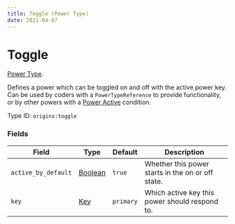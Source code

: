 ```yaml
---
title: Toggle (Power Type)
date: 2021-04-07
---
```

# Toggle

[Power Type](../power_types.md).

Defines a power which can be toggled on and off with the active power key. Can be used by coders with a `PowerTypeReference` to provide functionality, or by other powers with a [Power Active](../entity_conditions/power_active.md) condition.

Type ID: `origins:toggle`

### Fields

Field  | Type | Default | Description
-------|------|---------|-------------
`active_by_default` | [Boolean](../data_types/boolean.md) | `true` | Whether this power starts in the on or off state.
`key` | [Key](../data_types/key.md) | `primary` | Which active key this power should respond to.
